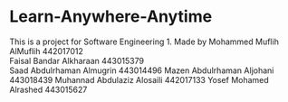 # Learn-Anywhere-Anytime

This is a project for Software Engineering 1. Made by 
Mohammed Muflih AlMuflih 442017012  
Faisal Bandar Alkharaan 443015379  
Saad Abdulrhaman Almugrin 443014496 
Mazen Abdulrhaman Aljohani 443018439 
Muhannad Abdulaziz Alosaili 442017133 
Yosef Mohamed Alrashed 443015627

